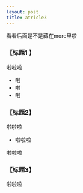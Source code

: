 ```yaml
---
layout: post
title: atricle3
---
```


看看后面是不是藏在more里啦

### 【标题1 】

啦啦啦

* 啦
* 啦
* 啦


### 【标题2】

啦啦啦

* 啦啦啦

啦啦啦

### 【标题3】

啦啦啦


